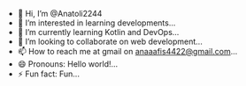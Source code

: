 - 👋 Hi, I’m @Anatoli2244
- 👀 I’m interested in learning developments...
- 🌱 I’m currently learning Kotlin and DevOps...
- 💞️ I’m looking to collaborate on web development...
- 📫 How to reach me at gmail on anaaafis4422@gmail.com...
- 😄 Pronouns: Hello world!...
- ⚡ Fun fact: Fun...

<!---
Anatoli2244/Anatoli2244 is a ✨ special ✨ repository because its `README.md` (this file) appears on your GitHub profile.
You can click the Preview link to take a look at your changes.
--->

